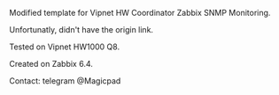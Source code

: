 Modified template for Vipnet HW Coordinator Zabbix SNMP Monitoring.

Unfortunatly, didn't have the origin link.

Tested on Vipnet HW1000 Q8.

Created on Zabbix 6.4.

Contact: telegram @Magicpad

